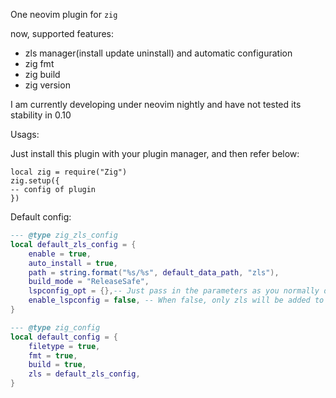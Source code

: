 One neovim plugin for `zig`

now, supported features:

- zls manager(install update uninstall) and automatic configuration
- zig fmt
- zig build
- zig version

I am currently developing under neovim nightly and have not tested its stability in 0.10

Usags:

Just install this plugin with your plugin manager, and then refer below:

```
local zig = require("Zig")
zig.setup({
-- config of plugin
})
```

Default config:
```lua
--- @type zig_zls_config
local default_zls_config = {
    enable = true,
    auto_install = true,
    path = string.format("%s/%s", default_data_path, "zls"),
    build_mode = "ReleaseSafe",
    lspconfig_opt = {},-- Just pass in the parameters as you normally do when configuring lspconfig.
    enable_lspconfig = false, -- When false, only zls will be added to neovim's environment variables
}

--- @type zig_config
local default_config = {
    filetype = true,
    fmt = true,
    build = true,
    zls = default_zls_config,
}
```
